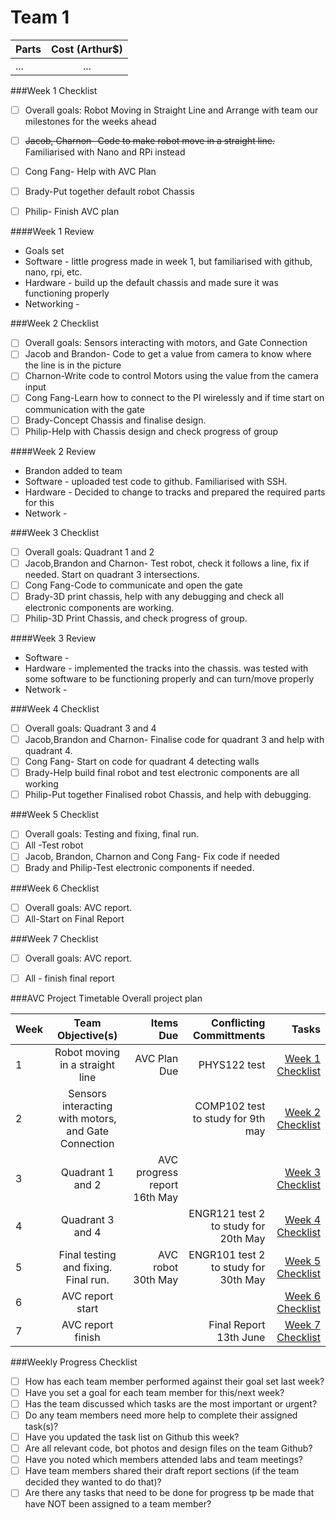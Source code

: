 # Team 1

| Parts  | Cost (Arthur$)  |
| :------------ |:---------------:| 
| ...      | ... |

###Week 1 Checklist
- [ ] Overall goals: Robot Moving in Straight Line and Arrange with team our milestones for the weeks ahead
- [ ] ~~Jacob, Charnon- Code to make  robot move in a straight line.~~ Familiarised with Nano and RPi instead
- [ ] Cong Fang- Help with AVC Plan
- [ ] Brady-Put together default robot Chassis
- [ ] Philip- Finish AVC plan


####Week 1 Review
* Goals set
* Software - little progress made in week 1, but familiarised with github, nano, rpi, etc.
* Hardware - build up the default chassis and made sure it was functioning properly
* Networking - 

###Week 2 Checklist
- [ ] Overall goals: Sensors interacting with motors, and Gate Connection
- [ ] Jacob and Brandon- Code to get a value from camera to know where the line is in the picture
- [ ] Charnon-Write code to control Motors using the value from the camera input
- [ ] Cong Fang-Learn how to connect to the PI wirelessly and if time start on communication with the gate
- [ ] Brady-Concept Chassis and finalise design.
- [ ] Philip-Help with Chassis design and check progress of group

####Week 2 Review
* Brandon added to team
* Software - uploaded test code to github. Familiarised with SSH.
* Hardware - Decided to change to tracks and prepared the required parts for this
* Network - 

###Week 3 Checklist
- [ ] Overall goals: Quadrant 1 and 2
- [ ] Jacob,Brandon and Charnon- Test robot, check it follows a line, fix if needed. Start on quadrant 3 intersections.
- [ ] Cong Fang-Code to communicate and open the gate
- [ ] Brady-3D print chassis, help with any debugging and check  all electronic components are working.
- [ ] Philip-3D Print Chassis, and check progress of group.

####Week 3 Review
* Software - 
* Hardware - implemented the tracks into the chassis. was tested with some software to be functioning properly and can turn/move properly
* Network - 

###Week 4 Checklist
- [ ] Overall goals: Quadrant 3 and 4
- [ ] Jacob,Brandon and Charnon- Finalise code for quadrant 3 and help with quadrant 4.
- [ ] Cong Fang- Start on code for quadrant 4 detecting walls
- [ ] Brady-Help build final robot and test electronic components are all working
- [ ] Philip-Put together Finalised robot Chassis, and help with debugging.

###Week 5 Checklist
- [ ] Overall goals: Testing and fixing, final run.
- [ ] All -Test robot
- [ ] Jacob, Brandon, Charnon and Cong Fang- Fix code if needed
- [ ] Brady and Philip-Test electronic components if needed.

###Week 6 Checklist
- [ ] Overall goals: AVC report.
- [ ] All-Start on Final Report

###Week 7 Checklist
- [ ] Overall goals: AVC report.
- [ ] All - finish final report


###AVC Project Timetable
Overall project plan

| Week  | Team Objective(s)  | Items Due | Conflicting Committments | Tasks |
| :------------ |:---------------:| ------: | ------: | ------: |
| 1   | Robot moving in a straight line | AVC Plan Due | PHYS122 test | [Week 1 Checklist](#week-1-checklist) | 
| 2   | Sensors interacting with motors, and Gate Connection |  |COMP102 test to study for 9th may | [Week 2 Checklist](#week-2-checklist) |
| 3   | Quadrant 1 and 2 | AVC progress report 16th May | | [Week 3 Checklist](#week-3-checklist) |
| 4   | Quadrant 3 and 4 |  | ENGR121 test 2 to study for 20th May| [Week 4 Checklist](#week-4-checklist) |
| 5   | Final testing and fixing. Final run. | AVC robot 30th May  | ENGR101 test 2 to study for 30th May| [Week 5 Checklist](#week-5-checklist) |
| 6   | AVC report start |  | | [Week 6 Checklist](#week-6-checklist) |
| 7   | AVC report finish |  |Final Report 13th June | [Week 7 Checklist](#week-7-checklist) |

###Weekly Progress Checklist
- [ ] How has each team member performed against their goal set last week?
- [ ] Have you set a goal for each team member for this/next week?
- [ ] Has the team discussed which tasks are the most important or urgent?
- [ ] Do any team members need more help to complete their assigned task(s)?
- [ ] Have you updated the task list on Github this week?
- [ ] Are all relevant code, bot photos and design files on the team Github?
- [ ] Have you noted which members attended labs and team meetings?
- [ ] Have team members shared their draft report sections (if the team decided they wanted to do that)?
- [ ] Are there any tasks that need to be done for progress tp be made that have NOT been assigned to a team member?
